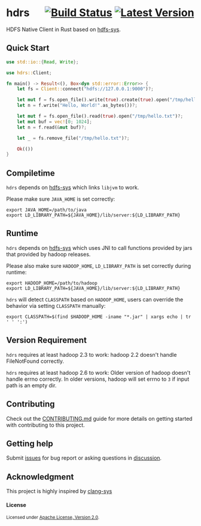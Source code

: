 # hdrs &emsp; [![Build Status]][actions] [![Latest Version]][crates.io]

[Build Status]: https://img.shields.io/github/actions/workflow/status/Xuanwo/hdrs/ci.yml?branch=main
[actions]: https://github.com/Xuanwo/hdrs/actions?query=branch%3Amain
[Latest Version]: https://img.shields.io/crates/v/hdrs.svg
[crates.io]: https://crates.io/crates/hdrs

HDFS Native Client in Rust based on [hdfs-sys](https://github.com/Xuanwo/hdfs-sys).

## Quick Start

```rust
use std::io::{Read, Write};

use hdrs::Client;

fn main() -> Result<(), Box<dyn std::error::Error>> {
    let fs = Client::connect("hdfs://127.0.0.1:9000")?;

    let mut f = fs.open_file().write(true).create(true).open("/tmp/hello.txt")?;
    let n = f.write("Hello, World!".as_bytes())?;

    let mut f = fs.open_file().read(true).open("/tmp/hello.txt")?;
    let mut buf = vec![0; 1024];
    let n = f.read(&mut buf)?;

    let _ = fs.remove_file("/tmp/hello.txt")?;

    Ok(())
}
```

## Compiletime

`hdrs` depends on [hdfs-sys](https://github.com/Xuanwo/hdfs-sys) which links `libjvm` to work.

Please make sure `JAVA_HOME` is set correctly:

```shell
export JAVA_HOME=/path/to/java
export LD_LIBRARY_PATH=${JAVA_HOME}/lib/server:${LD_LIBRARY_PATH}
```

## Runtime

`hdrs` depends on [hdfs-sys](https://github.com/Xuanwo/hdfs-sys) which uses JNI to call functions provided by jars that provided by hadoop releases.

Please also make sure `HADOOP_HOME`, `LD_LIBRARY_PATH` is set correctly during runtime:

```shell
export HADOOP_HOME=/path/to/hadoop
export LD_LIBRARY_PATH=${JAVA_HOME}/lib/server:${LD_LIBRARY_PATH}
```

`hdrs` will detect `CLASSPATH` based on `HADOOP_HOME`, users can override the behavior via setting `CLASSPATH` manually:

```shell
export CLASSPATH=$(find $HADOOP_HOME -iname "*.jar" | xargs echo | tr ' ' ':')
```

## Version Requirement

`hdrs` requires at least hadoop 2.3 to work: hadoop 2.2 doesn't handle FileNotFound correctly.

`hdrs` requires at least hadoop 2.6 to work: Older version of hadoop doesn't handle errno correctly. In older versions, hadoop will set errno to `3` if input path is an empty dir.

## Contributing

Check out the [CONTRIBUTING.md](./CONTRIBUTING.md) guide for more details on getting started with contributing to this project.

## Getting help

Submit [issues](https://github.com/Xuanwo/hdrs/issues/new/choose) for bug report or asking questions in [discussion](https://github.com/Xuanwo/hdrs/discussions/new?category=q-a).

## Acknowledgment

This project is highly inspired by [clang-sys](https://github.com/KyleMayes/clang-sys)

#### License

<sup>
Licensed under <a href="./LICENSE">Apache License, Version 2.0</a>.
</sup>

